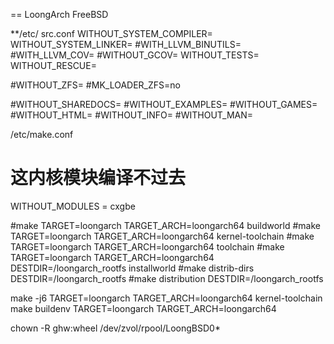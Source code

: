 == LoongArch FreeBSD

**/etc/ src.conf
WITHOUT_SYSTEM_COMPILER=
WITHOUT_SYSTEM_LINKER=
#WITH_LLVM_BINUTILS=
#WITH_LLVM_COV=
#WITHOUT_GCOV=
WITHOUT_TESTS=
WITHOUT_RESCUE=

#WITHOUT_ZFS=
#MK_LOADER_ZFS=no

#WITHOUT_SHAREDOCS=
#WITHOUT_EXAMPLES=
#WITHOUT_GAMES=
#WITHOUT_HTML=
#WITHOUT_INFO=
#WITHOUT_MAN=

/etc/make.conf
# 这内核模块编译不过去
WITHOUT_MODULES = cxgbe


#make TARGET=loongarch TARGET_ARCH=loongarch64 buildworld
#make TARGET=loongarch TARGET_ARCH=loongarch64 kernel-toolchain
#make TARGET=loongarch TARGET_ARCH=loongarch64 toolchain
#make TARGET=loongarch TARGET_ARCH=loongarch64 DESTDIR=/loongarch_rootfs installworld
#make distrib-dirs DESTDIR=/loongarch_rootfs
#make distribution DESTDIR=/loongarch_rootfs






make -j6 TARGET=loongarch TARGET_ARCH=loongarch64 kernel-toolchain
make buildenv  TARGET=loongarch TARGET_ARCH=loongarch64

chown -R ghw:wheel /dev/zvol/rpool/LoongBSD0*


